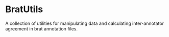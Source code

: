 BratUtils
=========

A collection of utilities for manipulating data and calculating inter-annotator agreement in brat annotation files.
